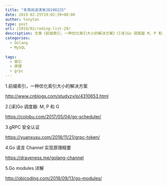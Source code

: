 ```yaml
---
title: "本周阅读清单20190225"
date: 2019-02-25T19:02:39+08:00
author: tonytan
type: post
url: /2019/02/reding-list-29/
description: 文章《前缀索引，一种优化索引大小的解决方案》《[译]Go 调度器 M, P 和 G》《gRPC 安全认证》《Go modules 详解》等
categories:
  - Golang
  - MySQL
  
tags:
  - 索引
  - 原理
  - grpc
---
```


1.前缀索引，一种优化索引大小的解决方案

http://www.cnblogs.com/studyzy/p/4310653.html

2.[译]Go 调度器: M, P 和 G

https://colobu.com/2017/05/04/go-scheduler/

3.gRPC 安全认证

https://yuanxuxu.com/2018/11/21/grpc-token/

4.Go 语言 Channel 实现原理精要

https://draveness.me/golang-channel

5.Go modules 详解

http://objcoding.com/2018/09/13/go-modules/
